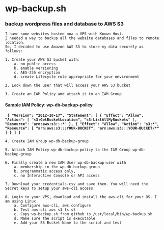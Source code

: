# wp-backup.sh
### backup wordpress files and database to AWS S3

```
I have some websites hosted ona a VPS with Known Host.
I needed a way to backup all the website databases and files to remote location.
So, I decided to use Amazon AWS S3 to store my data securely as follows:

1. Create your AWS S3 bucket with: 
	a. no public access 
	b. enable versioning
	c. AES-256 encryption  
	d. create Lifecycle rule appropriate for your environment

2. Lock down the user that will access your AWS S3 bucket 

3. Create an IAM Policy and attach it to an IAM Group 
```
#### Sample IAM Policy: wp-db-backup-policy
**```
{
    "Version": "2012-10-17",
    "Statement": [
        {
            "Effect": "Allow",
            "Action": [
                "s3:GetBucketLocation",
                "s3:ListAllMyBuckets"
            ],
            "Resource": "arn:aws:s3:::*"
        },
        {
            "Effect": "Allow",
            "Action": "s3:*",
            "Resource": [
                "arn:aws:s3:::YOUR-BUCKET",
                "arn:aws:s3:::YOUR-BUCKET/*"
            ]
        }
    ]
}```**
```
4. Create IAM Group wp-db-backup-group 

5. Attach IAM Policy wp-db-backup-policy to the IAM Group wp-db-backup-group

6. Finally create a new IAM User wp-db-backup-user with 
	a. membership in the wp-db-backup-group
	b. programmatic access only, 
	c. no Interactive Console or API access

7. Download your credentials.csv and save them. You will need the Secret keys to setup your aws-cli access

8. Login to your VPS, download and install the aws-cli for your OS. I am using Linux.
	a. Configure aws-cli, aws configure
	b. Test aws-cli aws s3 ls s3
	c. Copy wp-backup.sh from github to /usr/local/bin/wp-backup.sh
	d. Make sure the script is executable
	e. Add your S3 Bucket Name to the script and test
```
